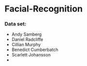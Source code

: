# Facial-Recognition

### Data set:
- Andy Samberg
- Daniel Radcliffe
- Cillian Murphy
- Benedict Cumberbatch
- Scarlett Johansson 
- 